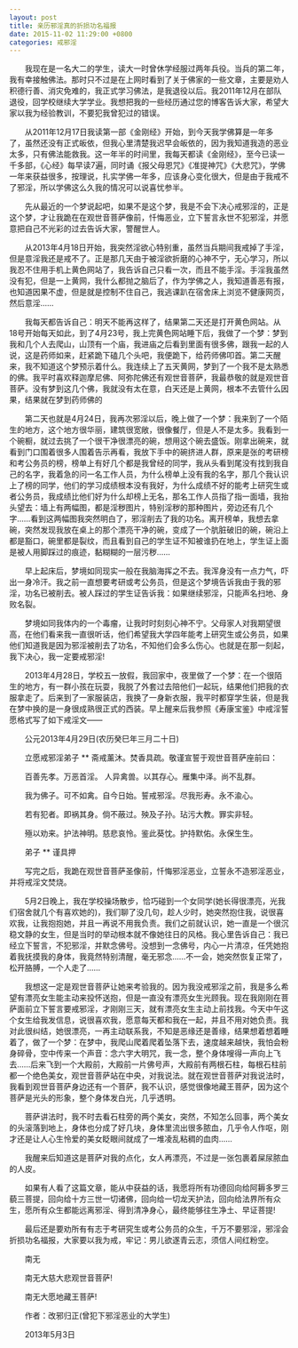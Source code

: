 ```yaml
---
layout: post
title: 亲历邪淫真的折损功名福报
date: 2015-11-02 11:29:00 +0800
categories: 戒邪淫
---
```


　　我现在是一名大二的学生，读大一时曾休学经服过两年兵役。当兵的第二年，我有幸接触佛法。那时只不过是在上网时看到了关于佛家的一些文章，主要是劝人积德行善、消灾免难的，我正式学习佛法，是我退役以后。我2011年12月在部队退役，回学校继续大学学业。我想把我的一些经历通过您的博客告诉大家，希望大家以我为经验教训，不要犯我曾犯过的错误。
　　从2011年12月17日我读第一部《金刚经》开始，到今天我学佛算是一年多了，虽然还没有正式皈依，但我心里清楚我迟早会皈依的，因为我知道我造的恶业太多，只有佛法能救我。这一年半的时间里，我每天都读《金刚经》，至今已读一千多部，《心经》每早读7遍，同时诵《报父母恩咒》《准提神咒》《大悲咒》，学佛一年来获益很多，按理说，扎实学佛一年多，应该身心变化很大，但是由于我戒不了邪淫，所以学佛这么久我的情况可以说喜忧参半。
　　先从最近的一个梦说起吧，如果不是这个梦，我是不会下决心戒邪淫的，正是这个梦，才让我跪在在观世音菩萨像前，忏悔恶业，立下誓言永世不犯邪淫，并愿意把自己不光彩的过去告诉大家，警醒世人。
　　从2013年4月18日开始，我突然淫欲心特别重，虽然当兵期间我戒掉了手淫，但是意淫我还是戒不了。正是那几天由于被淫欲折磨的心神不宁，无心学习，所以我忍不住用手机上黄色网站了，我告诉自己只看一次，而且不能手淫。手淫我虽然没有犯，但是一上黄网，我什么都抛之脑后了，作为学佛之人，我知道善恶有报，也知道因果不虚，但是就是控制不住自己，我逃课趴在宿舍床上浏览不健康网页，然后意淫……
　　我每天都告诉自己：明天不能再这样了，结果第二天还是打开黄色网站。从18号开始每天如此，到了4月23号，我上完黄色网站睡下后，我做了一个梦：梦到我和几个人去爬山，山顶有一个庙，我进庙之后看到里面有很多佛，跟我一起的人说，这是药师如来，赶紧跪下磕几个头吧，我便跪下，给药师佛叩首。第二天醒来，我不知道这个梦预示着什么。我连续上了五天黄网，梦到了一个我不是太熟悉的佛。我平时喜欢释迦摩尼佛、阿弥陀佛还有观世音菩萨，我最恭敬的就是观世音菩萨。没有梦到这几个佛，我就没有太在意，白天还是上黄网，根本不去管什么因果，结果就在梦到药师佛的
　　第二天也就是4月24日，我再次邪淫以后，晚上做了一个梦：我来到了一个陌生的地方，这个地方很华丽，建筑很宽敞，很像餐厅，但是人不是太多。我看到一个碗橱，就过去挑了一个很干净很漂亮的碗，想用这个碗去盛饭。刚拿出碗来，就看到门口围着很多人围着告示再看，我放下手中的碗挤进人群，原来是张的考研榜和考公务员的榜，榜单上有好几个都是我曾经的同学，我从头看到尾没有找到我自己的名字，我着急的问一名工作人员，为什么榜单上没有我的名字，那几个我认识上了榜的同学，他们的学习成绩根本没有我好，为什么成绩不好的能考上研究生或者公务员，我成绩比他们好为什么却榜上无名，那名工作人员指了指一面墙，我抬头望去：墙上有两幅图，都是淫秽图片，特别淫秽的那种图片，旁边还有几个字……看到这两幅图我突然明白了，邪淫削去了我的功名。离开榜单，我想去拿碗，突然发现我放在桌上的那个漂亮干净的碗，变成了一个肮脏破旧的碗，碗沿上都是豁口，碗里都是裂纹，而且看到自己的学生证不知被谁扔在地上，学生证上面是被人用脚踩过的痕迹，黏糊糊的一层污秽……
　　早上起床后，梦境如同现实一般在我脑海挥之不去。我浑身没有一点力气，吓出一身冷汗。我之前一直想要考研或考公务员，但是这个梦境告诉我由于我的邪淫，功名已被削去。被人踩过的学生证告诉我：如果继续邪淫，只能声名扫地、身败名裂。
　　梦境如同我体内的一个毒瘤，让我时时刻刻心神不宁。父母家人对我期望很高，在他们看来我一直很听话，他们希望我大学四年能考上研究生或公务员，如果他们知道我是因为邪淫被削去了功名，不知他们会多么伤心。也就是在那一刻起，我下决心，我一定要戒邪淫!
　　2013年4月28日，学校五一放假，我回家中，夜里做了一个梦：在一个很陌生的地方，有一群小孩在玩耍，我脱了外套过去陪他们一起玩，结果他们把我的衣服拿走了。后来到了一家服装店，我换了一身新衣服，我平时都穿学生装，但是我在梦中换的是一身很成熟很正式的西装。早上醒来后我参照《寿康宝鉴》中戒淫誓愿格式写了如下戒淫文——
　　公元2013年4月29日(农历癸巳年三月二十日)
　　立愿戒邪淫弟子 ** 斋戒薰沐。焚香具疏。敬谨宣誓于观世音菩萨座前曰：
　　百善先孝。万恶首淫。 人异禽兽。以其存心。雁集中泽。尚不乱群。
　　我为佛子。可不如禽。自今日始。誓戒邪淫。尽我形寿。永不渝心。
　　若有犯者。即祸其身。倘不蔽过。殃及子孙。玷污大教。罪实非轻。
　　殛以劝来。护法神明。慈悲哀怜。鉴此葵忱。护持默佑。永保生生。
　　弟子 ** 谨具押
　　写完之后，我跪在观世音菩萨圣像前，忏悔邪淫恶业，立誓永不造邪淫恶业，并将戒淫文焚烧。
　　5月2日晚上，我在学校操场散步，恰巧碰到一个女同学(她长得很漂亮，光我们宿舍就几个有喜欢她的)，我们聊了没几句，趁人少时，她突然抱住我，说很喜欢我，让我抱抱她，并且一再说不用我负责。我们之前就认识，她一直是一个很沉稳文静的女生，但是当时的举动根本就不像她往日的风格。我心里告诉自己：我已经立下誓言，不犯邪淫，并默念佛号。没想到一念佛号，内心一片清凉，任凭她抱着我抚摸我的身体，我竟然特别清醒，毫无邪念……不一会，她突然恢复正常了，松开胳膊，一个人走了……
　　我想这一定是观世音菩萨让她来考验我的。因为我没戒邪淫之前，我是多么希望有漂亮女生能主动来投怀送抱，但是一直没有漂亮女生光顾我。现在我刚刚在菩萨面前立下誓言要戒邪淫，才刚刚三天，就有漂亮女生主动上前找我。今天中午这个女生给我发信息，说很喜欢我，愿意每天都和我在一起，并且不用对她负责。我对此很纠结，她很漂亮，一再主动联系我，不知是恶缘还是善缘，结果想着想着睡着了，做了一个梦：在梦中，我爬山爬着爬着坠落下去，速度越来越快，我怕会粉身碎骨，空中传来一个声音：念六字大明咒，我一念，整个身体嗖得一声向上飞去……后来飞到一个大殿前，大殿前一片佛号声，大殿前有两根石柱，每根石柱前都一个绝色美女，观世音菩萨站在中央，对我说法。就在观世音菩萨对我说法时，我看到观世音菩萨身边还有一个菩萨，我不认识，感觉很像地藏王菩萨，因为这个菩萨是光头的形象，整个身体发白光，几乎透明。
　　菩萨讲法时，我不时去看石柱旁的两个美女，突然，不知怎么回事，两个美女的头滚落到地上，身体也分成了好几块，身体里流出很多脓血，几乎令人作呕，刚才还是让人心生怜爱的美女眨眼间就成了一堆凌乱粘稠的血肉……
　　我醒来后知道这是菩萨对我的点化，女人再漂亮，不过是一张包裹着屎尿脓血的人皮。
　　如果有人看了这篇文章，能从中获益的话，我愿将所有功德回向给阿耨多罗三藐三菩提，回向给十方三世一切诸佛，回向给一切龙天护法，回向给法界所有众生，愿所有众生都能远离邪淫、得到清净身心，最终能够往生净土、早证菩提!
　　最后还是要劝所有有志于考研究生或考公务员的众生，千万不要邪淫，邪淫会折损功名福报，大家要以我为戒，牢记：男儿欲遂青云志，须信人间红粉空。
　　南无
　　南无大慈大悲观世音菩萨!
　　南无大愿地藏王菩萨!
　　作者：改邪归正(曾犯下邪淫恶业的大学生)
　　2013年5月3日